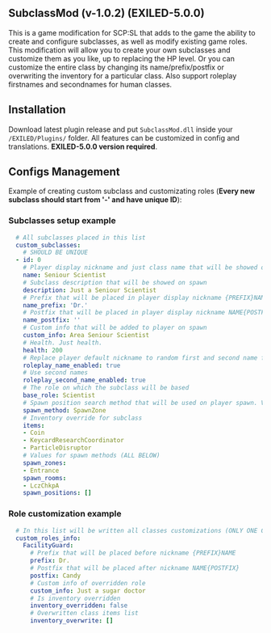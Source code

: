 ## SubclassMod (v-1.0.2) (EXILED-5.0.0)
This is a game modification for SCP:SL that adds to the game the ability to create and configure subclasses, as well as modify existing game roles. This modification will allow you to create your own subclasses and customize them as you like, up to replacing the HP level. Or you can customize the entire class by changing its name/prefix/postfix or overwriting the inventory for a particular class. Also support roleplay firstnames and secondnames for human classes.

## Installation
Download latest plugin release and put ``SubclassMod.dll`` inside your ``/EXILED/Plugins/`` folder. All features can be customized in config and translations. __EXILED-5.0.0 version required__.

## Configs Management
Example of creating custom subclass and customizating roles (**Every new subclass should start from '-' and have unique ID**):
### Subclasses setup example
```yml
  # All subclasses placed in this list
  custom_subclasses:
    # SHOULD BE UNIQUE
  - id: 0
    # Player display nickname and just class name that will be showed on spawn
    name: Seniour Scientist 
    # Subclass description that will be showed on spawn
    description: Just a Seniour Scientist
    # Prefix that will be placed in player display nickname {PREFIX}NAME
    name_prefix: 'Dr.'
    # Postfix that will be placed in player display nickname NAME{POSTFIX}
    name_postfix: ''
    # Custom info that will be added to player on spawn
    custom_info: Area Seniour Scientist
    # Health. Just health.
    health: 200
    # Replace player default nickname to random first and second name from config list 
    roleplay_name_enabled: true
    # Use second names
    roleplay_second_name_enabled: true
    # The role on which the subclass will be based
    base_role: Scientist
    # Spawn position search method that will be used on player spawn. Variants: SpawnZone, SpawnPositions, SpawnRooms
    spawn_method: SpawnZone
    # Inventory override for subclass
    items:
    - Coin
    - KeycardResearchCoordinator
    - ParticleDisruptor
    # Values for spawn methods (ALL BELOW)
    spawn_zones:
    - Entrance
    spawn_rooms:
    - LczChkpA
    spawn_positions: []
```

### Role customization example
```yml
  # In this list will be written all classes customizations (ONLY ONE CUSTOMIZATION FOR ONE CLASS). Changes will be applied to all players that will be spawned as selected class.
  custom_roles_info:
    FacilityGuard:
      # Prefix that will be placed before nickname {PREFIX}NAME
      prefix: Dr.
      # Postfix that will be placed after nickname NAME{POSTFIX}
      postfix: Candy
      # Custom info of overridden role
      custom_info: Just a sugar doctor
      # Is inventory overridden
      inventory_overridden: false
      # Overwritten class items list
      inventory_overwrite: []
```
